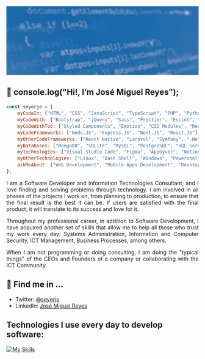 <img src="./assets/github-profile-banner.jpg" />

## 👋 console.log("Hi!, I’m José Miguel Reyes");

```javascript
const seyerjo = {
    myCodeIn: ["HTML", "CSS", "JavaScript", "TypeScript", "PHP", "Python", "C#"],
    myCodeWith: ["Bootstrap", "jQuery", "Sass", "Prettier", "EsLint", "Jest", "Vite", "PHPUnit"],
    myCodeWithToo: ["Styled Components", "Emotion", "CSS Modules", "Redux", "Axios", "WordPress"],
    myCodeFrameworks: ["Node.JS", "Express.JS", "Next.JS", "React.JS"],
    myOtherCodeFrameworks: ["React Native", "Laravel", "Symfony", ".Net"],
    myDataBases: ["MongoDB", "SQLite", "MySQL", "PostgreSQL", "SQL Server"],
    myTechnologies: ["Visual Studio Code", "Figma", "AppGyver", "Notion", "Visual Studio Community"],
    myOtherTechnologies: ["Linux", "Bash Shell", "Windows", "Powershell", "Git", "Github", "CodeStream"],
    askMeAbout: ["Web Development", "Mobile Apps Development", "Desktop Applications Development", "ICT"],
};
```

<p align="justify">
I am a Software Developer and Information Technologies Consultant, and I love finding and solving problems through technology. I am involved in all phases of the projects I work on, from planning to production, to ensure that the final result is the best it can be. If users are satisfied with the final product, it will translate to its success and love for it.
</p>
<p align="justify">
Throughout my professional career, in addition to Software Development, I have acquired another set of skills that allow me to help all those who trust my work every day: Systems Administration, Information and Computer Security, ICT Management, Business Processes, among others.
</p>
<p align="justify">
When I am not programming or doing consulting, I am doing the "typical things" of the CEOs and Founders of a company or collaborating with the ICT Community.
</p>

## 📲 Find me in ...

-   Twitter: [@seyerjo](https://twitter.com/seyerjo "@seyerjo")
-   LinkedIn: [José Miguel Reyes](https://www.linkedin.com/in/josem-reyes "José Miguel Reyes")

## Technologies I use every day to develop software:

[![My Skills](https://skills.thijs.gg/icons?i=html,css,js,ts,php,python,cs,bootstrap,jquery,sass,jest,vite,styledcomponents,emotion,redux,wordpress,nodejs,expressjs,nextjs,react,laravel,symfony,dotnet,sqlite,mysql,postgres,mongodb,vscode,figma,visualstudio,linux,bash,powershell,git,github)](https://skills.thijs.gg)
